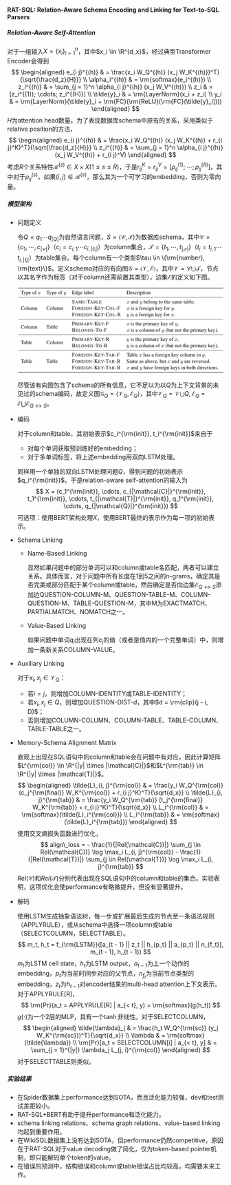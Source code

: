 #### RAT-SQL: Relation-Aware Schema Encoding and Linking for Text-to-SQL Parsers

##### Relation-Aware Self-Attention

对于一组输入$X = \{x_i\}_{i = 1}^n$，其中$x_i \in \R^{d_x}$，经过典型Transformer Encoder会得到
$$
\begin{aligned}
e_{i j}^{(h)} & = \frac{x_i W_Q^{(h)} (x_j W_K^{(h)})^T}{\sqrt{\frac{d_z}{H}}} \\
\alpha_i^{(h)} & = \rm{softmax}(e_i^{(h)}) \\
z_i^{(h)} & = \sum_{j = 1}^n \alpha_{i j}^{(h)} (x_j W_V^{(h)}) \\
z_i & = [z_i^{(1)}; \cdots; z_i^{(H)}] \\
\tilde{y}_i & = \rm{LayerNorm}(x_i + z_i) \\
y_i & = \rm{LayerNorm}(\tilde{y}_i + \rm{FC}(\rm{ReLU}(\rm{FC}(\tilde{y}_i))))
\end{aligned}
$$
$H$为attention head数量。为了表现数据库schema中原有的关系，采用类似于relative position的方法，
$$
\begin{aligned}
e_{i j}^{(h)} & = \frac{x_i W_Q^{(h)} (x_j W_K^{(h)} + r_{i j}^K)^T}{\sqrt{\frac{d_z}{H}}} \\
z_i^{(h)} & = \sum_{j = 1}^n \alpha_{i j}^{(h)} (x_j W_V^{(h)} + r_{i j}^V)
\end{aligned}
$$
考虑$R$个关系特性$\mathcal{R}^{(s)} \in X \times X (1 \le s \le R)$，于是$r_{i j}^K = r_{i j}^V = [\rho_{i j}^{(1)}; \cdots; \rho_{i j}^{(R)}]$，其中对于$\rho_{i j}^{(s)}$，如果$(i, j) \in \mathcal{R}^{(s)}$，那么其为一个可学习的embedding，否则为零向量。

##### 模型架构

* 问题定义

  令$Q = q_1 \cdots q_{|Q|}$为自然语言问题，$S = \langle \mathcal{C}, \mathcal{T} \rangle$为数据库schema，其中$\mathcal{C} = \{c_1, \cdots, c_{|\mathcal{C}|}\}$（$c_i = c_{i, 1} \cdots c_{i, |c_i|}$）为column集合，$\mathcal{T} = \{t_1, \cdots, t_{|\mathcal{T}|}\}$（$t_i = t_{i, 1} \cdots t_{i, |t_i|}$）为table集合。每个column有一个类型$\tau \in \{\rm{number}, \rm{text}\}$。定义schema对应的有向图$\mathcal{G} = \langle \mathcal{V}, \mathcal{E} \rangle$，其中$\mathcal{V} = \mathcal{C} \bigcup \mathcal{T}$，节点以其名字作为标签（对于column还需前置其类型），边集$\mathcal{E}$的定义如下图。

  ![edge](asset/edge.png)

  尽管该有向图包含了schema的所有信息，它不足以为以$Q$为上下文背景的未见过的schema编码，故定义图$\mathcal{G}_Q = \langle \mathcal{V}_Q, \mathcal{E}_Q \rangle$，其中$\mathcal{V}_Q = \mathcal{V} \bigcup Q, \mathcal{E}_Q = \mathcal{E} \bigcup \mathcal{E}_{Q \leftrightarrow S}$。
  
* 编码

  对于column和table，其初始表示$c_i^{\rm{init}}, t_i^{\rm{init}}$来自于

  * 对每个单词获取预训练好的embedding；
  * 对于多单词标签，将上述embedding用双向LSTM处理。

  同样用一个单独的双向LSTM处理问题$Q$，得到问题的初始表示$q_i^{\rm{init}}$。于是relation-aware self-attention的输入为
  $$
  X = (c_1^{\rm{init}}, \cdots, c_{|\mathcal{C}|}^{\rm{init}}, t_1^{\rm{init}}, \cdots, t_{|\mathcal{T}|}^{\rm{init}}, q_1^{\rm{init}}, \cdots, q_{|\mathcal{Q}|}^{\rm{init}})
  $$
  可选项：使用BERT架构处理$X$，使用BERT最终的表示作为每一项的初始表示。

* Schema Linking

  * Name-Based Linking

    显然如果问题中的部分单词可以和column或table名匹配，两者可以建立关系。具体而言，对于问题中所有长度在1到5之间的n-grams，确定其是否完美或部分匹配于某个column或table，然后确定是否向边集$\mathcal{E}_{Q \leftrightarrow S}$添加边QUESTION-COLUMN-M、QUESTION-TABLE-M、COLUMN-QUESTION-M、TABLE-QUESTION-M，其中M为EXACTMATCH、PARTIALMATCH、NOMATCH之一。

  * Value-Based Linking

    如果问题中单词$q_i$出现在列$c_j$的值（或者是值内的一个完整单词）中，则增加一条新关系COLUMN-VALUE。

* Auxiliary Linking

  对于$x_i, x_j \in \mathcal{V}_Q$：

  * 若$i = j$，则增加COLUMN-IDENTITY或TABLE-IDENTITY；
  * 若$x_i, x_j \in Q$，则增加QUESTION-DIST-$d$，其中$d = \rm{clip}(j - i, D)$；
  * 否则增加COLUMN-COLUMN、COLUMN-TABLE、TABLE-COLUMN、TABLE-TABLE之一。

* Memory-Schema Alignment Matrix

  直观上出现在SQL语句中的column和table会在问题中有对应，因此计算矩阵$L^{\rm{col}} \in \R^{|y| \times |\mathcal{C}|}$和$L^{\rm{tab}} \in \R^{|y| \times |\mathcal{T}|}$。
  $$
  \begin{aligned}
  \tilde{L}_{i, j}^{\rm{col}} & = \frac{y_i W_Q^{\rm{col}} (c_j^{\rm{final}} W_K^{\rm{col}} + r_{i j}^K)^T}{\sqrt{d_x}} \\
  \tilde{L}_{i, j}^{\rm{tab}} & = \frac{y_i W_Q^{\rm{tab}} (t_j^{\rm{final}} W_K^{\rm{tab}} + r_{i j}^K)^T}{\sqrt{d_x}} \\
  L_i^{\rm{col}} & = \rm{softmax}(\tilde{L}_i^{\rm{col}}) \\
  L_i^{\rm{tab}} & = \rm{softmax}(\tilde{L}_i^{\rm{tab}})
  \end{aligned}
  $$
  使用交叉熵损失函数进行优化，
  $$
  align\_loss = - \frac{1}{|Rel(\mathcal{C})|} \sum_{j \in Rel(\mathcal{C})} \log \max_i L_{i, j}^{\rm{col}} - \frac{1}{|Rel(\mathcal{T})|} \sum_{j \in Rel(\mathcal{T})} \log \max_i L_{i, j}^{\rm{tab}}
  $$
  $Rel(\mathcal{C})$和$Rel(\mathcal{T})$分别代表出现在SQL语句中的column和table的集合。实验表明，这项优化会使performance有略微提升，但没有显著提升。

* 解码

  使用LSTM生成抽象语法树，每一步或扩展最后生成的节点至一条语法规则（APPLYRULE），或从schema中选择一项column或table（SELECTCOLUMN，SELECTTABLE）。
  $$
  m_t, h_t = f_{\rm{LSTM}}([a_{t - 1} || z_t || h_{p_t} || a_{p_t} || n_{f_t}], m_{t - 1}, h_{t - 1})
  $$
  $m_t$为LSTM cell state，$h_t$为LSTM output，$a_{t - 1}$为上一个动作的embedding，$p_t$为当前时间步对应的父节点，$n_{f_t}$为当前节点类型的embedding，$z_t$为$h_{t - 1}$对encoder结果的multi-head attention上下文表示。对于APPLYRULE[R]，
  $$
  \rm{Pr}(a_t = APPLYRULE[R] | a_{< t}, y) = \rm{softmax}(g(h_t))
  $$
  $g(\cdot)$为一个2层的MLP，具有一个$\tanh$非线性。对于SELECTCOLUMN，
  $$
  \begin{aligned}
  \tilde{\lambda}_j & = \frac{h_t W_Q^{\rm{sc}} (y_j W_K^{\rm{sc}})^T}{\sqrt{d_x}} \\
  \lambda & = \rm{softmax}(\tilde{\lambda}) \\
  \rm{Pr}[a_t = SELECTCOLUMN[i] | a_{< t}, y] & = \sum_{j = 1}^{|y|} \lambda_j L_{j, i}^{\rm{col}}
  \end{aligned}
  $$
  对于SELECTTABLE则类似。

##### 实验结果

* 在Spider数据集上performance达到SOTA，而且泛化能力较强，dev和test测试差距较小。
* RAT-SQL+BERT有助于提升performance和泛化能力。
* schema linking relations、schema graph relations、value-based linking均起到重要作用。
* 在WikiSQL数据集上没有达到SOTA，但performance仍然competitive，原因在于RAT-SQL对于value decoding做了简化，仅为token-based pointer机制，即只能解码单个token的value。
* 在错误的预测中，结构错误和column或table错误占比均较高，均需要未来工作。
